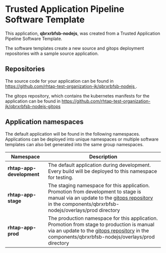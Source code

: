 # Trusted Application Pipeline Software Template

This application, **qbrxrbfsb-nodejs**, was created from a Trusted Application Pipeline Software Template.

The software templates create a new source and gitops deployment repositories with a sample source application. 

## Repositories

The source code for your application can be found in [https://github.com/rhtap-test-organization-jk/qbrxrbfsb-nodejs ](https://github.com/rhtap-test-organization-jk/qbrxrbfsb-nodejs ).
 
The gitops repository, which contains the kubernetes manifests for the application can be found in 
[https://github.com/rhtap-test-organization-jk/qbrxrbfsb-nodejs-gitops ](https://github.com/rhtap-test-organization-jk/qbrxrbfsb-nodejs-gitops ) 

## Application namespaces 

The default application will be found in the following namespaces. Applications can be deployed into unique namespaces or multiple software templates can also bet generated into the same group namespaces.  

|  Namespace   |  Description   |  
| -------- | -------- |   
| **rhtap-app-development** | The default application during development. Every build will be deployed to this namespace for testing. | 
| **rhtap-app-stage** | The staging namespace for this application. Promotion from development to stage is manual via an update to the [gitops repository](https://github.com/rhtap-test-organization-jk/qbrxrbfsb-nodejs-gitops ) in the components/qbrxrbfsb-nodejs/overlays/prod directory |  
| **rhtap-app-prod** | The production namespace for this application. Promotion from stage to production is manual via an update to the [gitops repository](https://github.com/rhtap-test-organization-jk/qbrxrbfsb-nodejs-gitops ) in the components/qbrxrbfsb-nodejs/overlays/prod directory | 